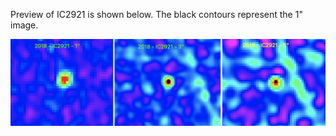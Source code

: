 Preview of IC2921 is shown below. The black contours represent the 1" image. 

![IC2921](IC2921.png "IC2921")


